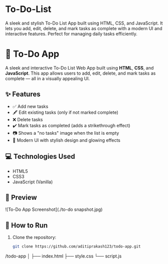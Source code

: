 # To-Do-List
A sleek and stylish To-Do List App built using HTML, CSS, and JavaScript. It lets you add, edit, delete, and mark tasks as complete with a modern UI and interactive features. Perfect for managing daily tasks efficiently.
# 📝 To-Do App

A sleek and interactive To-Do List Web App built using **HTML**, **CSS**, and **JavaScript**. This app allows users to add, edit, delete, and mark tasks as complete — all in a visually appealing UI.

## ✨ Features

- ✅ Add new tasks
- 🖋️ Edit existing tasks (only if not marked complete)
- ❌ Delete tasks
- ✔️ Mark tasks as completed (adds a strikethrough effect)
- 📷 Shows a "no tasks" image when the list is empty
- 🎨 Modern UI with stylish design and glowing effects

## 💻 Technologies Used

- HTML5
- CSS3
- JavaScript (Vanilla)

## 📸 Preview

![To-Do App Screenshot](./to-do snapshot.jpg)

## 🚀 How to Run

1. Clone the repository:
   ```bash
   git clone https://github.com/aditiprakash123/todo-app.git
/todo-app
│
├── index.html
├── style.css
└── script.js

